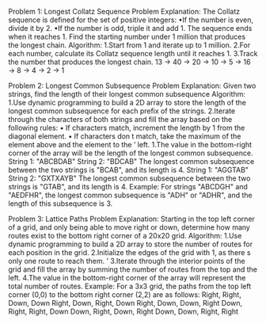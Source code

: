 Problem 1: Longest Collatz Sequence
Problem Explanation: The Collatz sequence is defined for the set of positive integers:
•If the number is even, divide it by 2.
•If the number is odd, triple it and add 1. The sequence ends when it reaches 1. Find the starting
number under 1 million that produces the longest chain.
Algorithm:
1.Start from 1 and iterate up to 1 million.
2.For each number, calculate its Collatz sequence length until it reaches 1.
3.Track the number that produces the longest chain.
 13 → 40 → 20 → 10 → 5 → 16 → 8 → 4 → 2 → 1


Problem 2: Longest Common Subsequence
Problem Explanation: Given two strings, find the length of their longest common
subsequence
Algorithm:
1.Use dynamic programming to build a 2D array to store the length of the longest common
subsequence for each prefix of the strings.
2.Iterate through the characters of both strings and fill the array based on the following rules:
• If characters match, increment the length by 1 from the diagonal element.
• If characters don t match, take the maximum of the element above and the element to the ’
left.
1.The value in the bottom-right corner of the array will be the length of the longest common
subsequence.
String 1: "ABCBDAB"
String 2: "BDCAB"
The longest common subsequence between the two strings is "BCAB", and its
length is 4.
String 1: "AGGTAB"
String 2: "GXTXAYB"
The longest common subsequence between the two strings is "GTAB", and its
length is 4.
Example:
For strings "ABCDGH" and "AEDFHR", the longest common subsequence is "ADH"
or "ADHR", and the length of this subsequence is 3.



Problem 3: Lattice Paths
Problem Explanation: Starting in the top left corner of a grid, and only being
able to move right or down, determine how many routes exist to the bottom right
corner of a 20x20 grid.
Algorithm:
1.Use dynamic programming to build a 2D array to store the number of routes for each position in
the grid.
2.Initialize the edges of the grid with 1, as there s only one route to reach them. ’
3.Iterate through the interior points of the grid and fill the array by summing the number of routes
from the top and the left.
4.The value in the bottom-right corner of the array will represent the total number of routes.
Example: For a 3x3 grid, the paths from the top left corner (0,0) to the bottom
right corner (2,2) are as follows: Right, Right, Down, Down Right, Down, Right,
Down Right, Down, Down, Right Down, Right, Right, Down Down, Right, Down, Right
Down, Down, Right, Right